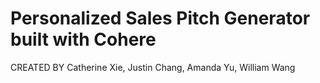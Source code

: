 # Personalized Sales Pitch Generator built with Cohere

CREATED BY Catherine Xie, Justin Chang, Amanda Yu, William Wang

